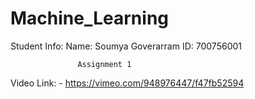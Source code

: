 # Machine_Learning
Student Info:
Name: Soumya Goverarram
ID: 700756001



                   Assignment 1
Video Link: - https://vimeo.com/948976447/f47fb52594
                   
                                  
